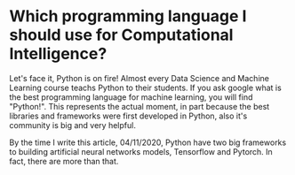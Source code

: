 
# Which programming language I should use for Computational Intelligence?

Let's face it, Python is on fire! Almost every Data Science and Machine Learning course teachs Python to their students. 
If you ask google what is the best programming language for machine learning, you will find "Python!". 
This represents the actual moment, in part because the best libraries and frameworks were first developed in Python, 
also it's community is big and very helpful. 


By the time I write this article, 04/11/2020, Python have two big frameworks to building artificial neural networks models, Tensorflow and Pytorch. 
In fact, there are more than that. 

